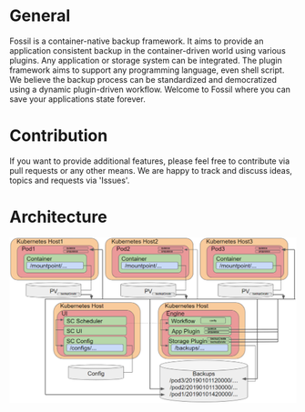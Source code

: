 # General
Fossil is a container-native backup framework. It aims to provide an application consistent backup in the container-driven world using various plugins. Any application or storage system can be integrated. The plugin framework aims to support any programming language, even shell script.
We believe the backup process can be standardized and democratized using a dynamic plugin-driven workflow. Welcome to Fossil where you can save your applications state forever.

# Contribution
If you want to provide additional features, please feel free to contribute via pull requests or any other means.
We are happy to track and discuss ideas, topics and requests via 'Issues'.

# Architecture
![](images/fossil_arch_v1.PNG)

